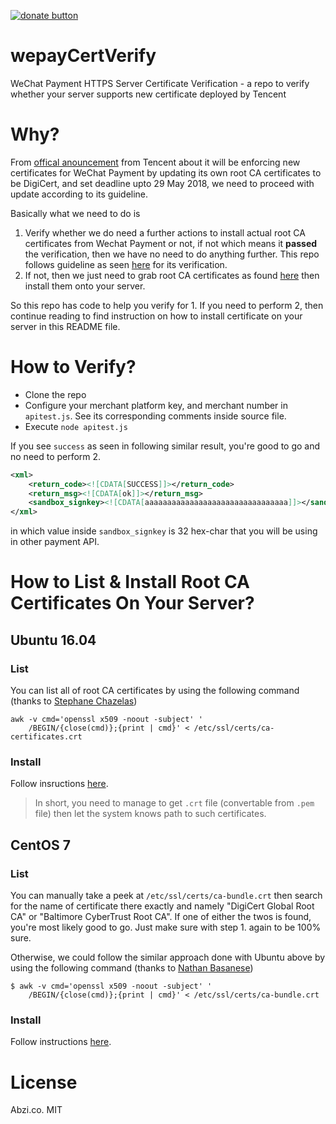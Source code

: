 [![donate button](https://img.shields.io/badge/$-donate-ff69b4.svg?maxAge=2592000&amp;style=flat)](https://github.com/abzico/donate)

# wepayCertVerify

WeChat Payment HTTPS Server Certificate Verification - a repo to verify whether your server supports new certificate deployed by Tencent

# Why?

From [offical anouncement](https://pay.weixin.qq.com/index.php/public/cms/content_detail?lang=zh&id=56602) from Tencent about it will be enforcing new certificates for WeChat Payment by updating its own root CA certificates to be DigiCert, and set deadline upto 29 May 2018, we need to proceed with update according to its guideline.

Basically what we need to do is

1. Verify whether we do need a further actions to install actual root CA certificates from Wechat Payment or not, if not which means it **passed** the verification, then we have no need to do anything further. This repo follows guideline as seen [here](https://pay.weixin.qq.com/wiki/doc/api/micropay.php?chapter=23_4) for its verification.
2. If not, then we just need to grab root CA certificates as found [here](https://pay.weixin.qq.com/wiki/doc/api/micropay.php?chapter=23_4) then install them onto your server.

So this repo has code to help you verify for 1. If you need to perform 2, then continue reading to find instruction on how to install certificate on your server in this README file.

# How to Verify?

* Clone the repo
* Configure your merchant platform key, and merchant number in `apitest.js`. See its corresponding comments inside source file.
* Execute `node apitest.js`

If you see `success` as seen in following similar result, you're good to go and no need to perform 2.

```xml
<xml>
    <return_code><![CDATA[SUCCESS]]></return_code>
    <return_msg><![CDATA[ok]]></return_msg>
    <sandbox_signkey><![CDATA[aaaaaaaaaaaaaaaaaaaaaaaaaaaaaaaa]]></sandbox_signkey>
</xml>
```

in which value inside `sandbox_signkey` is 32 hex-char that you will be using in other payment API.

# How to List & Install Root CA Certificates On Your Server?

## Ubuntu 16.04

### List

You can list all of root CA certificates by using the following command (thanks to [Stephane Chazelas](https://unix.stackexchange.com/a/97252/206440))

```shell
awk -v cmd='openssl x509 -noout -subject' '
    /BEGIN/{close(cmd)};{print | cmd}' < /etc/ssl/certs/ca-certificates.crt
```

### Install

Follow insructions [here](https://askubuntu.com/a/94861/399650).

> In short, you need to manage to get `.crt` file (convertable from `.pem` file) then let the system knows path to such certificates.


## CentOS 7

### List

You can manually take a peek at `/etc/ssl/certs/ca-bundle.crt` then search for the name of certificate there exactly and namely "DigiCert Global Root CA" or "Baltimore CyberTrust Root CA". If one of either the twos is found, you're most likely good to go. Just make sure with step 1. again to be 100% sure.

Otherwise, we could follow the similar approach done with Ubuntu above by using the following command (thanks to [Nathan Basanese](https://unix.stackexchange.com/a/363309/206440))

```shell
$ awk -v cmd='openssl x509 -noout -subject' '
    /BEGIN/{close(cmd)};{print | cmd}' < /etc/ssl/certs/ca-bundle.crt
```

### Install

Follow instructions [here](https://unix.stackexchange.com/a/363309/206440).

# License

Abzi.co. MIT
